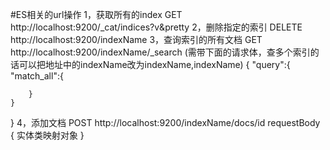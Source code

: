 #ES相关的url操作
1，获取所有的index
GET http://localhost:9200/_cat/indices?v&pretty
2，删除指定的索引
DELETE http://localhost:9200/indexName
3，查询索引的所有文档
GET http://localhost:9200/indexName/_search
(需带下面的请求体，查多个索引的话可以把地址中的indexName改为indexName,indexName)
{
    "query":{
        "match_all":{

        }
    }
}
4，添加文档
POST http://localhost:9200/indexName/docs/id
requestBody
{
    实体类映射对象
}

